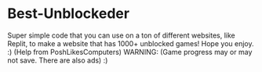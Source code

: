 # Best-Unblockeder
Super simple code that you can use on a ton of different websites, like Replit, to make a website that has 1000+ unblocked games! Hope you enjoy. :)
(Help from PoshLikesComputers)
WARNING: (Game progress may or may not save. There are also ads)
:)
